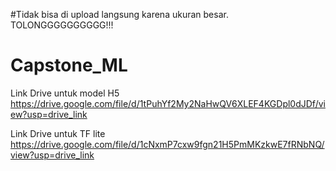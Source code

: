 #Tidak bisa di upload langsung karena ukuran besar. TOLONGGGGGGGGGG!!!

# Capstone_ML
Link Drive untuk model H5
https://drive.google.com/file/d/1tPuhYf2My2NaHwQV6XLEF4KGDpl0dJDf/view?usp=drive_link

Link Drive untuk TF lite
https://drive.google.com/file/d/1cNxmP7cxw9fgn21H5PmMKzkwE7fRNbNQ/view?usp=drive_link
